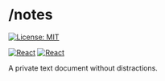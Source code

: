# /notes

[![License: MIT](https://img.shields.io/badge/License-MIT-blue.svg)](./LICENSE)

[![React](https://img.shields.io/badge/-React-yellowgreen)](https://reactjs.org/)
[![React](https://img.shields.io/badge/-Theme%20UI-blue)](https://reactjs.org/)

A private text document without distractions.
